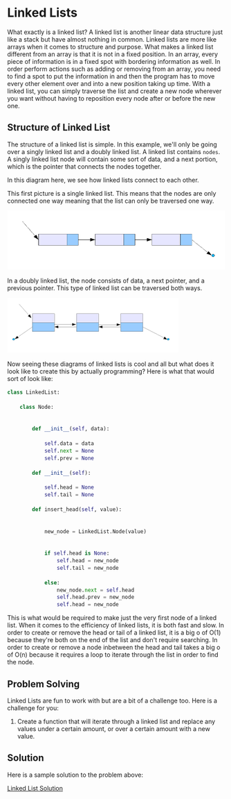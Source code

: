 # Linked Lists

What exactly is a linked list? A linked list is another linear data structure just like a stack but have almost nothing in common. Linked lists are more like arrays when it comes to structure and purpose. What makes a linked list different from an array is that it is not in a fixed position. In an array, every piece of information is in a fixed spot with bordering information as well. In order perform actions such as adding or removing from an array, you need to find a spot to put the information in and then the program has to move every other element over and into a new position taking up time. With a linked list, you can simply traverse the list and  create a new node wherever you want without having to reposition every node after or before the new one. 

## Structure of Linked List

The structure of a linked list is simple. In this example, we'll only be going over a singly linked list and a doubly linked list.
A linked list contains `nodes`. A singly linked list node will contain some sort of data, and a next portion, which is the pointer that connects the nodes together.

In this diagram here, we see how linked lists connect to each other.

This first picture is a single linked list. This means that the nodes are only connected one way meaning that the list can only be traversed one way.

![Single Link List](/Pictures/singlelinklist.png)

In a doubly linked list, the node consists of data, a next pointer, and a previous pointer. This type of linked list can be traversed both ways.

![Double Link List](/Pictures/doublelinklist.png)

Now seeing these diagrams of linked lists is cool and all but what does it look like to create this by actually programming? Here is what that would sort of look like:

```python
class LinkedList:
    
    class Node:
        

        def __init__(self, data):
            
            self.data = data
            self.next = None
            self.prev = None

        def __init__(self):
        
            self.head = None
            self.tail = None

        def insert_head(self, value):
        
            
            new_node = LinkedList.Node(value)  
            
        
            if self.head is None:
                self.head = new_node
                self.tail = new_node
            
            else:
                new_node.next = self.head 
                self.head.prev = new_node 
                self.head = new_node
```
This is what would be required to make just the very first node of a linked list. When it comes to the efficiency of linked lists, it is both fast and slow. In order to create or remove the head or tail of a linked list, it is a big o of O(1) because they're both on the end of the list and don't require searching. In order to create or remove a node inbetween the head and tail takes a big o of O(n) because it requires a loop to iterate through the list in order to find the node.

## Problem Solving

Linked Lists are fun to work with but are a bit of a challenge too. Here is a challenge for you:

1. Create a function that will iterate through a linked list and replace any values under a certain amount, or over a certain amount with a new value.


## Solution

Here is a sample solution to the problem above:

[Linked List Solution](linkedlistsolution.py)